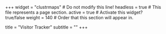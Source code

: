 +++
widget = "clustrmaps"  # Do not modify this line!
headless = true  # This file represents a page section.
active = true  # Activate this widget? true/false
weight = 140  # Order that this section will appear in.


title = "Visitor Tracker"
subtitle = ""
+++
